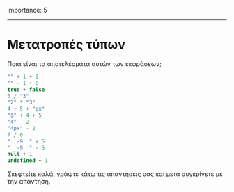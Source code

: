 importance: 5

---

# Μετατροπές τύπων

Ποια είναι τα αποτελέσματα αυτών των εκφράσεων;

```js no-beautify
"" + 1 + 0
"" - 1 + 0
true + false
6 / "3"
"2" * "3"
4 + 5 + "px"
"$" + 4 + 5
"4" - 2
"4px" - 2
7 / 0
"  -9  " + 5
"  -9  " - 5
null + 1
undefined + 1
```

Σκεφτείτε καλά, γράψτε κάτω τις απαντήσεις σας και μετά συγκρίνετε με την απάντηση.
